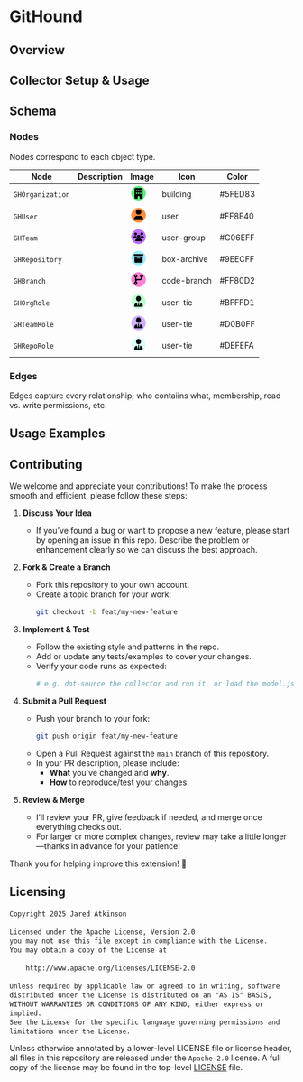 # GitHound

## Overview

## Collector Setup & Usage

## Schema

### Nodes

Nodes correspond to each object type.

| Node             | Description                                               | Image                                                                    | Icon        | Color |
|------------------|-----------------------------------------------------------|--------------------------------------------------------------------------|-------------|-------|
| `GHOrganization` |                                                           | <img src="./images/white_GHOrganization.svg" width="30" class="center"/> | building    | #5FED83 |
| `GHUser`         |                                                           | <img src="./images/white_GHUser.svg" width="30" class="center"/>         | user        | #FF8E40 |
| `GHTeam`         |                                                           | <img src="./images/white_GHTeam.svg" width="30" class="center"/>         | user-group  | #C06EFF |
| `GHRepository`   |                                                           | <img src="./images/white_GHRepository.svg" width="30" class="center"/>   | box-archive | #9EECFF |
| `GHBranch`       |                                                           | <img src="./images/white_GHBranch.svg" width="30" class="center"/>       | code-branch | #FF80D2 |
| `GHOrgRole`      |                                                           | <img src="./images/white_GHOrgRole.svg" width="30" class="center"/>      | user-tie    | #BFFFD1 |
| `GHTeamRole`     |                                                           | <img src="./images/white_GHTeamRole.svg" width="30" class="center"/>     | user-tie    | #D0B0FF |
| `GHRepoRole`     |                                                           | <img src="./images/white_GHRepoRole.svg" width="30" class="center"/>     | user-tie    | #DEFEFA |

### Edges

Edges capture every relationship; who contaiins what, membership, read vs. write permissions, etc.

## Usage Examples

## Contributing

We welcome and appreciate your contributions! To make the process smooth and efficient, please follow these steps:

1. **Discuss Your Idea**  
   - If you’ve found a bug or want to propose a new feature, please start by opening an issue in this repo. Describe the problem or enhancement clearly so we can discuss the best approach.

2. **Fork & Create a Branch**  
   - Fork this repository to your own account.  
   - Create a topic branch for your work:
     ```bash
     git checkout -b feat/my-new-feature
     ```

3. **Implement & Test**  
   - Follow the existing style and patterns in the repo.  
   - Add or update any tests/examples to cover your changes.  
   - Verify your code runs as expected:
     ```bash
     # e.g. dot-source the collector and run it, or load the model.json in BloodHound
     ```

4. **Submit a Pull Request**  
   - Push your branch to your fork:
     ```bash
     git push origin feat/my-new-feature
     ```  
   - Open a Pull Request against the `main` branch of this repository.  
   - In your PR description, please include:
     - **What** you’ve changed and **why**.  
     - **How** to reproduce/test your changes.

5. **Review & Merge**  
   - I’ll review your PR, give feedback if needed, and merge once everything checks out.  
   - For larger or more complex changes, review may take a little longer—thanks in advance for your patience!

Thank you for helping improve this extension! 🎉  

## Licensing

```
Copyright 2025 Jared Atkinson

Licensed under the Apache License, Version 2.0
you may not use this file except in compliance with the License.
You may obtain a copy of the License at

    http://www.apache.org/licenses/LICENSE-2.0

Unless required by applicable law or agreed to in writing, software
distributed under the License is distributed on an "AS IS" BASIS,
WITHOUT WARRANTIES OR CONDITIONS OF ANY KIND, either express or implied.
See the License for the specific language governing permissions and
limitations under the License.
```

Unless otherwise annotated by a lower-level LICENSE file or license header, all files in this repository are released
under the `Apache-2.0` license. A full copy of the license may be found in the top-level [LICENSE](LICENSE) file.
